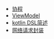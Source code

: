 

* [协程](/kotlin/Coroutine)
* [ViewModel](/kotlin/ViewModel)
* [kotlin DSL简述](/kotlin/kotlinDSL简述)
* [网络请求封装](kotlin/网络请求封装)

